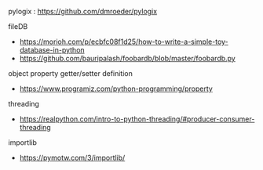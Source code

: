 pylogix : https://github.com/dmroeder/pylogix

fileDB 
  - https://morioh.com/p/ecbfc08f1d25/how-to-write-a-simple-toy-database-in-python
  - https://github.com/bauripalash/foobardb/blob/master/foobardb.py


object property getter/setter definition
  - https://www.programiz.com/python-programming/property

threading 
  - https://realpython.com/intro-to-python-threading/#producer-consumer-threading

importlib
  - https://pymotw.com/3/importlib/